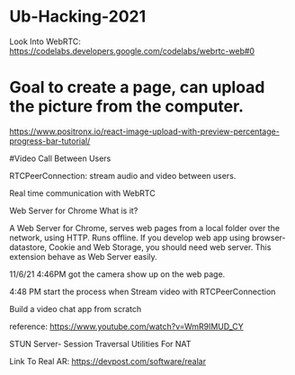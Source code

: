# Ub-Hacking-2021

Look Into WebRTC:
https://codelabs.developers.google.com/codelabs/webrtc-web#0


# Goal to create a page, can upload the picture from the computer.

https://www.positronx.io/react-image-upload-with-preview-percentage-progress-bar-tutorial/

#Video Call Between Users

RTCPeerConnection: stream audio and video between users.



Real time communication with WebRTC

Web Server for Chrome What is it?

A Web Server for Chrome, serves web pages from a local folder over the network, using HTTP. Runs offline. If you develop web app using browser-datastore, Cookie and Web Storage, you should need web server. This extension behave as Web Server easily.


11/6/21 4:46PM got the camera show up on the web page.

4:48 PM start the process when Stream video with RTCPeerConnection


Build a video chat app from scratch

reference:
https://www.youtube.com/watch?v=WmR9IMUD_CY

STUN Server- Session Traversal Utilities For NAT

Link To Real AR:
https://devpost.com/software/realar
